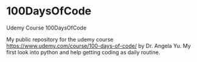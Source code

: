# 100DaysOfCode
Udemy Course 100DaysOfCode

My public repository for the udemy course https://www.udemy.com/course/100-days-of-code/ by Dr. Angela Yu.
My first look into python and help getting coding as daily routine.
